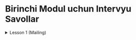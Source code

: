 # Birinchi Modul uchun Intervyu Savollar

<details>
    <summary>Lesson 1 (Mailing)</summary>
    <details>
         <summary>Section 1 (Mailing)</summary>

              * SSL nima ?
              * TLS nima ?
              * SMTP nima ?

     </details>
     <details>
         <summary>Section 2 (Mailing)</summary>

              * SSL nima ?
              * TLS nima ?
              * SMTP nima ?

     </details>
     <details>
         <summary>Section 3 (Mailing)</summary>

              * SSL nima ?
              * TLS nima ?
              * SMTP nima ?

     </details>

</details>

<details>
    <summary>Lesson 2 (Jar Files)</summary>

* jar fayl nima ?
* jar fayl dan foydalanishni foydali tomonlari ?
* **manifest** fayl qanday fayl ?
* **manifest** fayl nima uchun kerak ?
* **executable** jar qanday jar ?

</details>

<details>
    <summary>Lesson 3 (Base64)</summary>

* Base64 nima ?
* Base64 encoding and decoding nima uchun kerak ?
* Base64 encoding and decoding jarayoni qandey amalga oshiriladi ?
* Base64 xar bir belgi uchun nechchi bayt xotiradan joy egallaydi ?
* URL Base64 nima ?
* MIME Base64 nima ?

</details>

<details>
<summary>Lesson 4 (Maven)</summary>

* Maven nima ?
* Maven nima uchun kerak bo'ladi ?
* Dependency larda scope nima ma'noni anglatadi
</details>

<details>
<summary>Lesson 5/6 (Lombok)</summary>

* Lombo ni vazifasi nima ?
</details>

<details>
<summary>Lesson 7 (Faker)</summary>
* JavaFaker Library nima uchun ishlatiladi ?
</details>

<details>
<summary>Lesson 8 ( )</summary>
</details>
